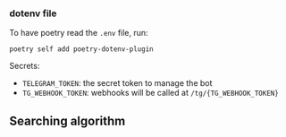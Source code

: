 ### dotenv file

To have poetry read the `.env` file, run:

```
poetry self add poetry-dotenv-plugin
```

Secrets:
* `TELEGRAM_TOKEN`: the secret token to manage the bot
* `TG_WEBHOOK_TOKEN`: webhooks will be called at `/tg/{TG_WEBHOOK_TOKEN}`


## Searching algorithm
